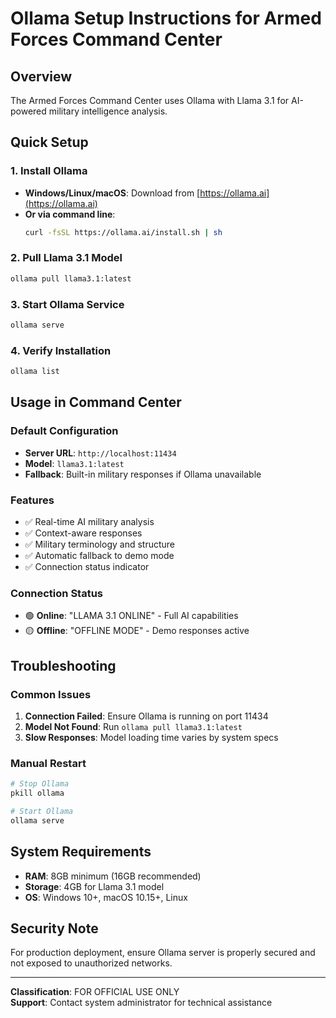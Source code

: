 # Ollama Setup Instructions for Armed Forces Command Center

## Overview
The Armed Forces Command Center uses Ollama with Llama 3.1 for AI-powered military intelligence analysis.

## Quick Setup

### 1. Install Ollama
- **Windows/Linux/macOS**: Download from [https://ollama.ai](https://ollama.ai)
- **Or via command line**:
  ```bash
  curl -fsSL https://ollama.ai/install.sh | sh
  ```

### 2. Pull Llama 3.1 Model
```bash
ollama pull llama3.1:latest
```

### 3. Start Ollama Service
```bash
ollama serve
```

### 4. Verify Installation
```bash
ollama list
```

## Usage in Command Center

### Default Configuration
- **Server URL**: `http://localhost:11434`
- **Model**: `llama3.1:latest`
- **Fallback**: Built-in military responses if Ollama unavailable

### Features
- ✅ Real-time AI military analysis
- ✅ Context-aware responses
- ✅ Military terminology and structure
- ✅ Automatic fallback to demo mode
- ✅ Connection status indicator

### Connection Status
- 🟢 **Online**: "LLAMA 3.1 ONLINE" - Full AI capabilities
- 🟡 **Offline**: "OFFLINE MODE" - Demo responses active

## Troubleshooting

### Common Issues
1. **Connection Failed**: Ensure Ollama is running on port 11434
2. **Model Not Found**: Run `ollama pull llama3.1:latest`
3. **Slow Responses**: Model loading time varies by system specs

### Manual Restart
```bash
# Stop Ollama
pkill ollama

# Start Ollama
ollama serve
```

## System Requirements
- **RAM**: 8GB minimum (16GB recommended)
- **Storage**: 4GB for Llama 3.1 model
- **OS**: Windows 10+, macOS 10.15+, Linux

## Security Note
For production deployment, ensure Ollama server is properly secured and not exposed to unauthorized networks.

---

**Classification**: FOR OFFICIAL USE ONLY  
**Support**: Contact system administrator for technical assistance
